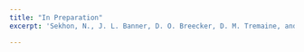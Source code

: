 ```yaml
---
title: "In Preparation"
excerpt: 'Sekhon, N., J. L. Banner, D. O. Breecker, D. M. Tremaine, and N.R. Miller. A two-year source to sink monitoring study to interpret elemental and isotopic variability in a karst system in southeastern New Mexico. for Journal of Hydrology.'

---
```

